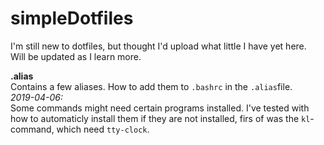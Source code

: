 # simpleDotfiles
I'm still new to dotfiles, but thought I'd upload what little I have yet here.  
Will be updated as I learn more.  

__.alias__  
Contains a few aliases. How to add them to `.bashrc` in the `.alias`file.  
_2019-04-06:_  
Some commands might need certain programs installed. I've tested with how to 
automaticly install them if they are not installed, firs of was the
`kl`-command, which need `tty-clock`.
